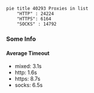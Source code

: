
```mermaid
pie title 40293 Proxies in list
    "HTTP" : 24224
    "HTTPS": 6164
    "SOCKS" : 14792
```

### Some Info
#### Average Timeout

- mixed: 3.1s
- http: 1.6s
- https: 8.7s
- socks: 6.5s